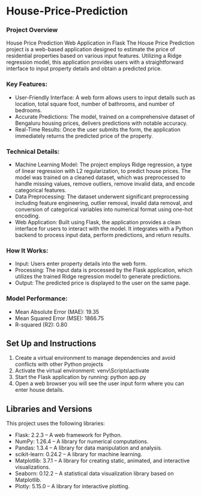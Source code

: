 # House-Price-Prediction
### Project Overview
House Price Prediction Web Application in Flask
The House Price Prediction project is a web-based application designed to estimate the price of residential properties based on various input features. Utilizing a Ridge regression model, this application provides users with a straightforward interface to input property details and obtain a predicted price.

### Key Features:
- User-Friendly Interface: A web form allows users to input details such as location, total square foot, number of bathrooms, and number of bedrooms.
- Accurate Predictions: The model, trained on a comprehensive dataset of Bengaluru housing prices, delivers predictions with notable accuracy.
- Real-Time Results: Once the user submits the form, the application immediately returns the predicted price of the property.
  
### Technical Details:
- Machine Learning Model: The project employs Ridge regression, a type of linear regression with L2 regularization, to predict house prices. The model was trained on a cleaned dataset, which was preprocessed to handle missing values, remove outliers, remove invalid data, and encode categorical features.
- Data Preprocessing: The dataset underwent significant preprocessing including feature engineering, outlier removal, invalid data removal, and conversion of categorical variables into numerical format using one-hot encoding.
- Web Application: Built using Flask, the application provides a clean interface for users to interact with the model. It integrates with a Python backend to process input data, perform predictions, and return results.

### How It Works:
- Input: Users enter property details into the web form.
- Processing: The input data is processed by the Flask application, which utilizes the trained Ridge regression model to generate predictions.
- Output: The predicted price is displayed to the user on the same page.
  
### Model Performance:
- Mean Absolute Error (MAE): 19.35
- Mean Squared Error (MSE): 1866.75
- R-squared (R2): 0.80


## Set Up and Instructions
1. Create a virtual environment to manage dependencies and avoid conflicts with other Python projects
2. Activate the virtual environment: venv\Scripts\activate
3. Start the Flask application by running: python app.py
4. Open a web browser you will see the user input form where you can enter house details.

## Libraries and Versions
This project uses the following libraries:

- Flask: 2.2.3 – A web framework for Python.
- NumPy: 1.26.4 – A library for numerical computations.
- Pandas: 1.3.4 – A library for data manipulation and analysis.
- scikit-learn: 0.24.2 – A library for machine learning.
- Matplotlib: 3.7.1 – A library for creating static, animated, and interactive visualizations.
- Seaborn: 0.12.2 – A statistical data visualization library based on Matplotlib.
- Plotly: 5.15.0 – A library for interactive plotting.
